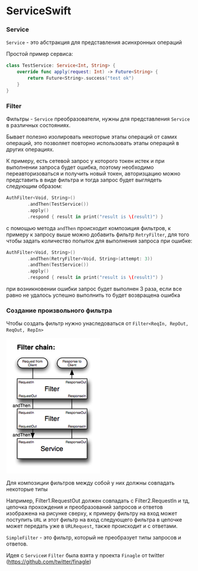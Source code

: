 # ServiceSwift
### Service
`Service` - это абстракция для представления асинхронных операций

Простой пример сервиса:
```swift
class TestService: Service<Int, String> {
    override func apply(request: Int) -> Future<String> {
        return Future<String>.success("test ok")
    }
}
```

### Filter
Фильтры - `Service` преобразователи, нужны для представления `Service` в различных состояниях.

Бывает полезно изолировать некоторые этапы операций от самих операций, это позволяет повторно использовать этапы операций в других операциях.

К примеру, есть сетевой запрос у которого токен истек и при выполнении запроса будет ошибка, поэтому необходимо переавторизоваться и получить новый токен, авторизцацию можно представить в виде фильтра и тогда запрос будет выглядеть следующим образом:
```swift
AuthFilter<Void, String>()
        .andThen(TestService())
        .apply()
        .respond { result in print("result is \(result)") }
```
с помощью метода `andThen` происходит композиция фильтров, к примеру к запросу выше можно добавить фильтр `RetryFilter`, для того чтобы задать количество попыток для выполнения запроса при ошибке:
```swift
AuthFilter<Void, String>()
        .andThen(RetryFilter<Void, String>(attempt: 3))
        .andThen(TestService())
        .apply()
        .respond { result in print("result is \(result)") }
```
при возникновении ошибки запрос будет выполнен 3 раза, если все равно не удалось успешно выполнить то будет возвращена ошибка

### Создание произвольного фильтра
Чтобы создать фильтр нужно унаследоваться от `Filter<ReqIn, RepOut, ReqOut, RepIn>`

![](https://raw.githubusercontent.com/twitter/finagle/master/doc/Filters.png)

Для композиции фильтров между собой у них должны совпадать некоторые типы

Например, Filter1.RequestOut должен совпадать с Filter2.RequestIn и тд, цепочка прохождения и преобразований запросов и ответов изображена на рисунке сверху, к примеру фильтру на вход может поступить `URL`  и этот фильтр на вход следующего фильтра в цепочке может передать уже в `URLRequest`, также происходит и с ответами.

`SimpleFilter` - это фильтр, который не преобразует типы запросов и ответов.

Идея с `Service`и `Filter` была взята у проекта `Finagle` от twitter (https://github.com/twitter/finagle)

